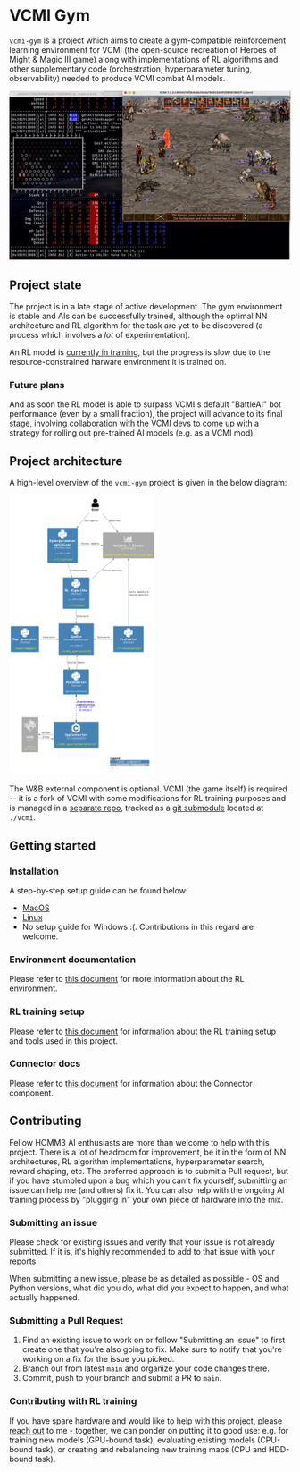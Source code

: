 # VCMI Gym

`vcmi-gym` is a project which aims to create a gym-compatible reinforcement
learning environment for VCMI (the open-source recreation of
Heroes of Might & Magic III game) along with implementations of RL algorithms
and other supplementary code (orchestration, hyperparameter tuning, observability)
needed to produce VCMI combat AI models.

<img src="doc/demo.gif" alt="demo">

## Project state

The project is in a late stage of active development. The gym environment
is stable and AIs can be successfully trained, although the optimal NN
architecture and RL algorithm for the task are yet to be discovered (a
process which involves a *lot* of experimentation).

An RL model is [currently in training](https://wandb.ai/s-manolloff/vcmi-gym),
but the progress is slow due to the resource-constrained harware environment it
is trained on.

### Future plans

And as soon the RL model is able to surpass VCMI's default "BattleAI" bot
performance (even by a small fraction), the project will advance to its final
stage, involving collaboration with the VCMI devs to come up with
a strategy for rolling out pre-trained AI models (e.g. as a VCMI mod).

## Project architecture

A high-level overview of the `vcmi-gym` project is given in the below diagram:

<img src="doc/components.png" alt="components" height="500px">

The W&B external component is optional. VCMI (the game itself) is required --
it is a fork of VCMI with some modifications for RL training purposes and is
managed in a [separate repo](https://github.com/smanolloff/vcmi), tracked as a
[git submodule](https://git-scm.com/book/en/v2/Git-Tools-Submodules) located
at `./vcmi`.

## Getting started

### Installation

A step-by-step setup guide can be found below:
* [MacOS](./doc/setup_macos.md)
* [Linux](./doc/setup_ubuntu.md)
* No setup guide for Windows :(. Contributions in this regard are welcome.

### Environment documentation

Please refer to [this document](./doc/env_info.md) for more information about
the RL environment.

### RL training setup

Please refer to [this document](./doc/rl_training.md) for information about 
the RL training setup and tools used in this project.

### Connector docs

Please refer to [this document](./doc/rl_training.md) for information about 
the Connector component.

## Contributing

Fellow HOMM3 AI enthusiasts are more than welcome to help with this project.
There is a lot of headroom for improvement, be it in the form of NN
architectures, RL algorithm implementations, hyperparameter search, reward
shaping, etc. The preferred approach is to submit a Pull request, but if you
have stumbled upon a bug which you can't fix yourself, submitting an issue can
help me (and others) fix it. You can also help with the ongoing AI training
process by "plugging in" your own piece of hardware into the mix. 

### Submitting an issue

Please check for existing issues and verify that your issue is not already
submitted. If it is, it's highly recommended to add to that issue with your
reports.

When submitting a new issue, please be as detailed as possible - OS and Python
versions, what did you do, what did you expect to happen, and what actually
happened.

### Submitting a Pull Request

1. Find an existing issue to work on or follow "Submitting an issue" to first
  create one that you're also going to fix.
  Make sure to notify that you're working on a fix for the issue you picked.
1. Branch out from latest `main` and organize your code changes there.
1. Commit, push to your branch and submit a PR to `main`.

### Contributing with RL training

If you have spare hardware and would like to help with this project, please
<a href="mailto:smanolloff@gmail.com">reach out</a> to me - together, we can
ponder on putting it to good use: e.g. for training new models (GPU-bound
task), evaluating existing models (CPU-bound task), or creating and rebalancing
new training maps (CPU and HDD-bound task).
